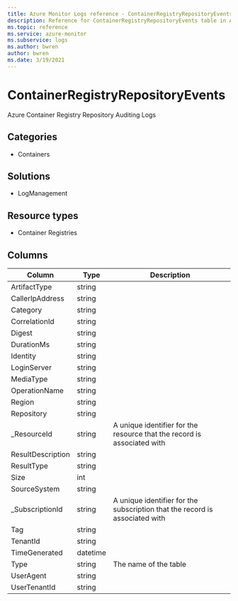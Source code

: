 ```yaml
---
title: Azure Monitor Logs reference - ContainerRegistryRepositoryEvents
description: Reference for ContainerRegistryRepositoryEvents table in Azure Monitor Logs.
ms.topic: reference
ms.service: azure-monitor
ms.subservice: logs
ms.author: bwren
author: bwren
ms.date: 3/19/2021
---
```


# ContainerRegistryRepositoryEvents

 Azure Container Registry Repository Auditing Logs

## Categories

- Containers
## Solutions

- LogManagement
## Resource types

- Container Registries




## Columns

|Column|Type|Description|
|---|---|---|
|ArtifactType|string||
|CallerIpAddress|string||
|Category|string||
|CorrelationId|string||
|Digest|string||
|DurationMs|string||
|Identity|string||
|LoginServer|string||
|MediaType|string||
|OperationName|string||
|Region|string||
|Repository|string||
|_ResourceId|string|A unique identifier for the resource that the record is associated with|
|ResultDescription|string||
|ResultType|string||
|Size|int||
|SourceSystem|string||
|_SubscriptionId|string|A unique identifier for the subscription that the record is associated with|
|Tag|string||
|TenantId|string||
|TimeGenerated|datetime||
|Type|string|The name of the table|
|UserAgent|string||
|UserTenantId|string||
